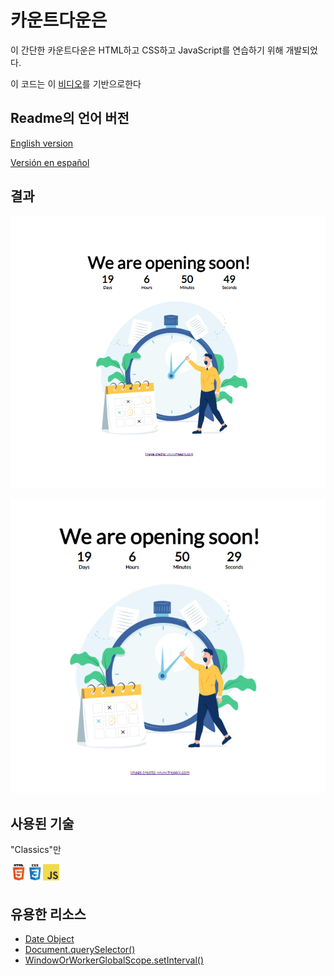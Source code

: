 # 카운트다운은
이 간단한 카운트다운은 HTML하고 CSS하고 JavaScript를 연습하기 위해 개발되었다.

이 코드는 이 [비디오](https://www.youtube.com/watch?v=Rib69h2DOxg)를 기반으로한다 

## Readme의 언어 버전
[English version](https://github.com/AltoSolid/jsCountdown)

[Versión en español](https://github.com/AltoSolid/jsCountdown/blob/main/readme-es.md)

## 결과
![Img1](https://github.com/AltoSolid/jsCountdown/blob/main/assets/Images/img-1.png)

![Img2](https://github.com/AltoSolid/jsCountdown/blob/main/assets/Images/img-2.png)

## 사용된 기술
"Classics"만

<img align="left" alt="html" width="26px" src="https://raw.githubusercontent.com/github/explore/80688e429a7d4ef2fca1e82350fe8e3517d3494d/topics/html/html.png"> 
<img align="left" alt="css" width="26px" src="https://raw.githubusercontent.com/github/explore/80688e429a7d4ef2fca1e82350fe8e3517d3494d/topics/css/css.png"> 
<img align="left" alt="js" width="26px" src="https://raw.githubusercontent.com/github/explore/80688e429a7d4ef2fca1e82350fe8e3517d3494d/topics/javascript/javascript.png"> 
<br><br>

## 유용한 리소스
- [Date Object](https://developer.mozilla.org/en-US/docs/Web/JavaScript/Reference/Global_Objects/Date)
- [Document.querySelector()](https://developer.mozilla.org/en-US/docs/Web/API/Document/querySelector)
- [WindowOrWorkerGlobalScope.setInterval()](https://developer.mozilla.org/en-US/docs/Web/API/WindowOrWorkerGlobalScope/setInterval)


